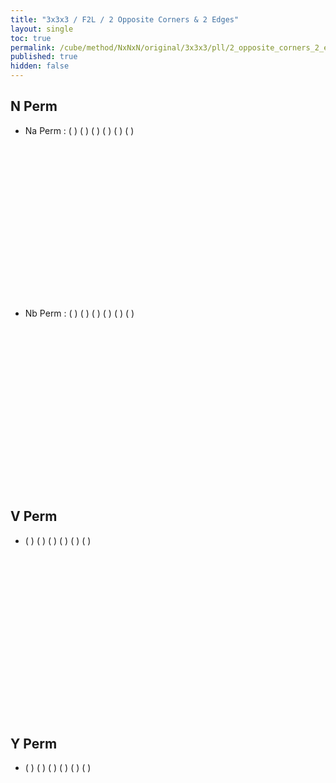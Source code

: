 ```yaml
---
title: "3x3x3 / F2L / 2 Opposite Corners & 2 Edges"
layout: single
toc: true
permalink: /cube/method/NxNxN/original/3x3x3/pll/2_opposite_corners_2_edges
published: true
hidden: false
---
```


<head>
  <base target="_blank">
  <style>
    .iframe-wrapper {
      overflow      : hidden;
      margin-bottom : -35px;
    }
    iframe {
      width         : 250px;
      height        : 330px;
      margin-top    : -20px;
      border        : none;
    }
  </style>
</head>



## N Perm

- Na Perm : (  ) (  ) (  ) (  ) (  ) (  )
  <div class="iframe-wrapper">
    <iframe
      scrolling="no"
      src=""
    ></iframe>
  </div>
- Nb Perm : (  ) (  ) (  ) (  ) (  ) (  )
  <div class="iframe-wrapper">
    <iframe
      scrolling="no"
      src=""
    ></iframe>
  </div>



## V Perm

- (  ) (  ) (  ) (  ) (  ) (  )
  <div class="iframe-wrapper">
    <iframe
      scrolling="no"
      src=""
    ></iframe>
  </div>



## Y Perm

- (  ) (  ) (  ) (  ) (  ) (  )
  <div class="iframe-wrapper">
    <iframe
      scrolling="no"
      src=""
    ></iframe>
  </div>
